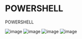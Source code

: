 # POWERSHELL
POWERSHELL

![image](https://github.com/Lammas12/POWERSHELL/assets/134261017/6a5791ce-6cb4-456b-98bf-b6ce0ae09d70)
![image](https://github.com/Lammas12/POWERSHELL/assets/134261017/9d914381-88d6-41c6-83ef-0492009c743f)
![image](https://github.com/Lammas12/POWERSHELL/assets/134261017/4b88ae1f-94f2-4207-ab60-88e4e02f4dec)
![image](https://github.com/Lammas12/POWERSHELL/assets/134261017/bc950d15-660b-429b-9fa7-1260dcea378c)




